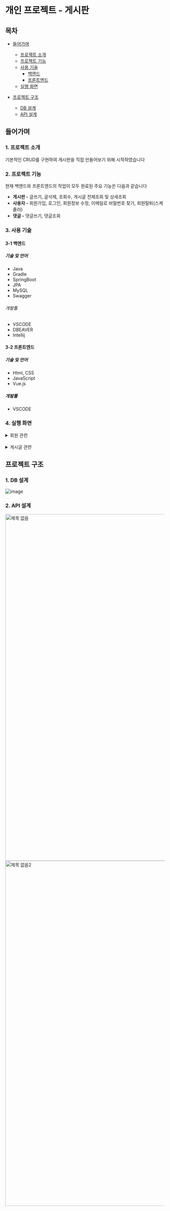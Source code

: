 # 개인 프로젝트 - 게시판

## 목차
- [들어가며](#들어가며)
  - [프로젝트 소개](#1-프로젝트-소개)
  - [프로젝트 기능](#2-프로젝트-기능)
  - [사용 기술](#3-사용-기술)
    - [백엔드](#3-1-백엔드)
    - [프론트엔드](#3-2-프론트엔드)
  - [실행 화면](#4-실행-화면)

   
- [프로젝트 구조](#프로젝트-구조)
  - [DB 설계](#1-DB-설계)
  - [API 설계](#2-API-설계)   

## 들어가며
### 1. 프로젝트 소개

기본적인 CRUD를 구현하여 게시판을 직접 만들어보기 위해 시작하였습니다

### 2. 프로젝트 기능

현재 백엔드와 프론트엔드의 작업이 모두 완료된 주요 기능은 다음과 같습니다
- **게시판 -** 글쓰기, 글삭제, 조회수, 게시글 전체조회 및 상세조회
- **사용자 -** 회원가입, 로그인, 회원정보 수정, 이메일로 비밀번호 찾기, 회원탈퇴(스케쥴러)
- **댓글 -** 댓글쓰기, 댓글조회

### 3. 사용 기술

#### 3-1 백엔드

##### 기술 및 언어
- Java
- Gradle
- SpringBoot
- JPA
- MySQL
- Swagger

###### 개발툴
- VSCODE
- DBEAVER
- Intellij

#### 3-2 프론트엔드

##### 기술 및 언어
- Html, CSS
- JavaScript
- Vue.js

##### 개발툴
- VSCODE

### 4. 실행 화면
  <details>
    <summary>회원 관련</summary>
 <img width="328" alt="로그인" src="https://github.com/armycar/personal_project_board/assets/118254103/daeef99c-7efc-4306-a2ae-6d31abff1bb9">
    
  <img width="250" alt="회원가입" src="https://github.com/armycar/personal_project_board/assets/118254103/0480a657-dc5e-4e2c-9612-2bf7ed177271"> 

  <img width="316" alt="비밀번호찾기" src="https://github.com/armycar/personal_project_board/assets/118254103/98c8d418-8ba0-4a52-b8c3-62951a28b926">

<img width="186" alt="마이페이지" src="https://github.com/armycar/personal_project_board/assets/118254103/5547311c-b650-4cc0-8731-6dce3bfb4e7f">

<img width="249" alt="회원정보변경" src="https://github.com/armycar/personal_project_board/assets/118254103/254a9ab0-4fb0-47ac-9c5e-057f81883e5e">
  </details>
  <br>
  <details>
    <summary>게시글 관련</summary>
    <img width="1274" alt="메인" src="https://github.com/armycar/personal_project_board/assets/118254103/37f618bd-0a02-4235-b530-644cb7a0eeca">
    <img width="1071" alt="게시글올리기" src="https://github.com/armycar/personal_project_board/assets/118254103/e0a6202a-d6d3-4e5c-9139-e09a0e2444e9">
<img width="779" alt="상세보기" src="https://github.com/armycar/personal_project_board/assets/118254103/f306cce4-f9d6-42db-b92f-ba066cbd89c7">
  </details>

## 프로젝트 구조
### 1. DB 설계
![image](https://github.com/armycar/personal_project_board/assets/118254103/2149da5f-5217-4137-a00a-ff0c709cc3d2)

### 2. API 설계
<img width="1093" alt="제목 없음" src="https://github.com/armycar/personal_project_board/assets/118254103/e1a5c7fa-a18d-4e0b-a6dd-e1af17206045">
<img width="1088" alt="제목 없음2" src="https://github.com/armycar/personal_project_board/assets/118254103/6593a1d2-9ef7-4fb1-ac5f-851ee624e004">
